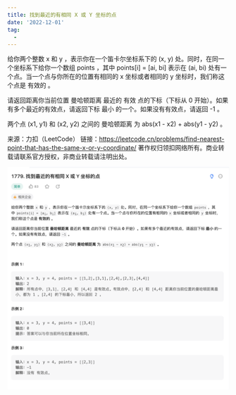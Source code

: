 ```yaml
---
title: 找到最近的有相同 X 或 Y 坐标的点
date: '2022-12-01'
tag:
  - 
---
```

给你两个整数 x 和 y ，表示你在一个笛卡尔坐标系下的 (x, y) 处。同时，在同一个坐标系下给你一个数组 points ，其中 points[i] = [ai, bi] 表示在 (ai, bi) 处有一个点。当一个点与你所在的位置有相同的 x 坐标或者相同的 y 坐标时，我们称这个点是 有效的 。

请返回距离你当前位置 曼哈顿距离 最近的 有效 点的下标（下标从 0 开始）。如果有多个最近的有效点，请返回下标 最小 的一个。如果没有有效点，请返回 -1 。

两个点 (x1, y1) 和 (x2, y2) 之间的 曼哈顿距离 为 abs(x1 - x2) + abs(y1 - y2) 。

来源：力扣（LeetCode）
链接：<https://leetcode.cn/problems/find-nearest-point-that-has-the-same-x-or-y-coordinate/>
著作权归领扣网络所有。商业转载请联系官方授权，非商业转载请注明出处。

![alt](./image/example.png)
